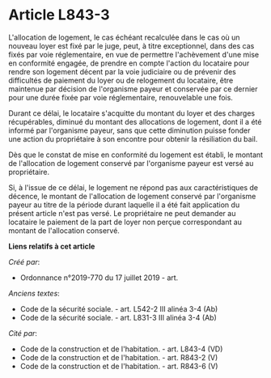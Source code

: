 # Article L843-3

L'allocation de logement, le cas échéant recalculée dans le cas où un nouveau loyer est fixé par le juge, peut, à titre
exceptionnel, dans des cas fixés par voie réglementaire, en vue de permettre l'achèvement d'une mise en conformité engagée,
de prendre en compte l'action du locataire pour rendre son logement décent par la voie judiciaire ou de prévenir des
difficultés de paiement du loyer ou de relogement du locataire, être maintenue par décision de l'organisme payeur et
conservée par ce dernier pour une durée fixée par voie réglementaire, renouvelable une fois.

Durant ce délai, le locataire s'acquitte du montant du loyer et des charges récupérables, diminué du montant des allocations
de logement, dont il a été informé par l'organisme payeur, sans que cette diminution puisse fonder une action du propriétaire
à son encontre pour obtenir la résiliation du bail.

Dès que le constat de mise en conformité du logement est établi, le montant de l'allocation de logement conservé par
l'organisme payeur est versé au propriétaire.

Si, à l'issue de ce délai, le logement ne répond pas aux caractéristiques de décence, le montant de l'allocation de logement
conservé par l'organisme payeur au titre de la période durant laquelle il a été fait application du présent article n'est pas
versé. Le propriétaire ne peut demander au locataire le paiement de la part de loyer non perçue correspondant au montant de
l'allocation conservé.

**Liens relatifs à cet article**

_Créé par_:

  - Ordonnance n°2019-770 du 17 juillet 2019 - art.

_Anciens textes_:

  - Code de la sécurité sociale. - art. L542-2 III alinéa 3-4 (Ab)
  - Code de la sécurité sociale. - art. L831-3 III alinéa 3-4 (Ab)

_Cité par_:

  - Code de la construction et de l'habitation. - art. L843-4 (VD)
  - Code de la construction et de l'habitation. - art. R843-2 (V)
  - Code de la construction et de l'habitation. - art. R843-6 (V)
